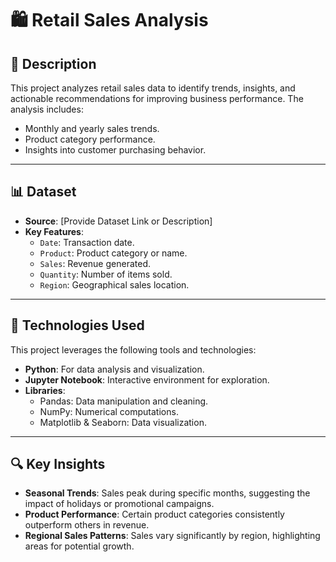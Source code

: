 # 🛍️ Retail Sales Analysis

## 📖 Description
This project analyzes retail sales data to identify trends, insights, and actionable recommendations for improving business performance. The analysis includes:
- Monthly and yearly sales trends.
- Product category performance.
- Insights into customer purchasing behavior.

---

## 📊 Dataset
- **Source**: [Provide Dataset Link or Description]
- **Key Features**:
  - `Date`: Transaction date.
  - `Product`: Product category or name.
  - `Sales`: Revenue generated.
  - `Quantity`: Number of items sold.
  - `Region`: Geographical sales location.

---

## 🚀 Technologies Used
This project leverages the following tools and technologies:
- **Python**: For data analysis and visualization.
- **Jupyter Notebook**: Interactive environment for exploration.
- **Libraries**:
  - Pandas: Data manipulation and cleaning.
  - NumPy: Numerical computations.
  - Matplotlib & Seaborn: Data visualization.

---

## 🔍 Key Insights
- **Seasonal Trends**: Sales peak during specific months, suggesting the impact of holidays or promotional campaigns.
- **Product Performance**: Certain product categories consistently outperform others in revenue.
- **Regional Sales Patterns**: Sales vary significantly by region, highlighting areas for potential growth.
